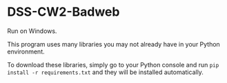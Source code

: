 # DSS-CW2-Badweb

Run on Windows.

This program uses many libraries you may not already have in your Python environment.

To download these libraries, simply go to your Python console and run `pip install -r requirements.txt` and they will be installed automatically.
